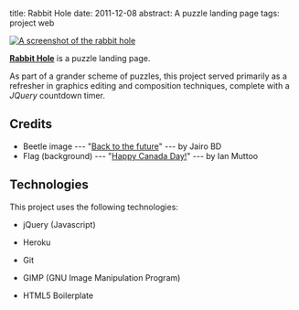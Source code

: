 title: Rabbit Hole
date: 2011-12-08
abstract: A puzzle landing page
tags: project web

[![A screenshot of the rabbit hole][rth]][rabbit]

**[Rabbit Hole][rabbit]** is a puzzle landing page.

As part of a grander scheme of puzzles, this project served primarily as a
refresher in graphics editing and composition techniques, complete with a
*JQuery* countdown timer.

## Credits

* Beetle image --- "[Back to the future][beetle]" --- by Jairo BD
* Flag (background) --- "[Happy Canada Day!][flag]" --- by Ian Muttoo

## Technologies

This project uses the following technologies:

* jQuery (Javascript)
* Heroku
* Git
* GIMP (GNU Image Manipulation Program)
* HTML5 Boilerplate

  [rth]: http://tlvince.appspot.com/img/th/rabbit-hole.png
  [rabbit]: http://rabbit-hole.tlvince.com
  [beetle]: http://www.flickr.com/photos/jairo_abud/2365114316/
  [flag]: http://www.flickr.com/photos/imuttoo/2628589070/
